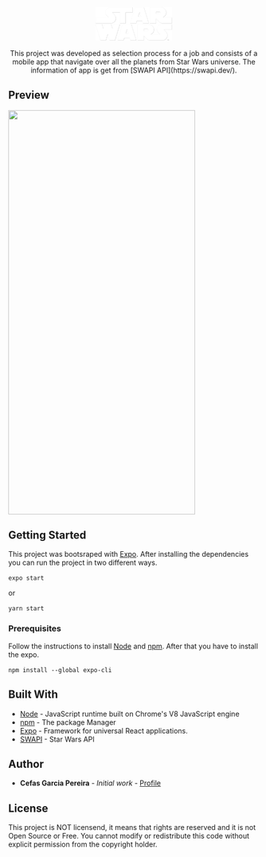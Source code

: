 <p align="center">
  <img src="./assets/logo.png" width="154">
  <p align="center">This project was developed as selection process for a job and consists of a mobile app that navigate over all the planets from Star Wars universe. The information of app is get from [SWAPI API](https://swapi.dev/).
</p>

## Preview
<img align="center" src="./assets/preview.gif" width="375" height="812" />

## Getting Started

This project was bootsraped with [Expo](https://docs.expo.io/). After installing the dependencies you can run the project in two different ways.

```
expo start
```
or
```
yarn start
```

### Prerequisites

Follow the instructions to install [Node](https://nodejs.org/en/) and [npm](https://www.npmjs.com/get-npm). After that you have to install the expo.

```
npm install --global expo-cli
```


## Built With

* [Node](https://nodejs.org/en/) - JavaScript runtime built on Chrome's V8 JavaScript engine
* [npm](https://www.npmjs.com/get-npm) - The package Manager
* [Expo](https://docs.expo.io/) - Framework for universal React applications.
* [SWAPI](https://swapi.dev/) - Star Wars API



## Author

* **Cefas Garcia Pereira** - *Initial work* - [Profile](https://github.com/cefasgarciapereira)

## License

This project is NOT licensend, it means that rights are reserved and it is not Open Source or Free. You cannot modify or redistribute this code without explicit permission from the copyright holder.
